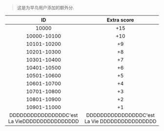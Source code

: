 
> 这是为早鸟用户添加的额外分.


|     ID      | Extra score |
| :---------: | :---------: |
|    10000    |     +15     |
| 10000-10100 |     +10     |
| 10101-10200 |     +9      |
| 10201-10300 |     +8      |
| 10301-10400 |     +7      |
| 10401-10500 |     +6      |
| 10501-10600 |     +5      |
| 10601-10700 |     +4      |
| 10701-10800 |     +3      |
| 10801-10900 |     +2      |
| 10901-11000 |     +1      |
|DDDDDDDDDDDDDDDDC'est La VieDDDDDDDDDDDDDDDD|DDDDDDDDDDDDDDDDC'est La Vie DDDDDDDDDDDDDDDD|